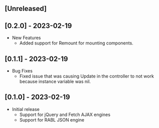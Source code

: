 ## [Unreleased]

## [0.2.0] - 2023-02-19

- New Features
  - Added support for Remount for mounting components.

## [0.1.1] - 2023-02-19

- Bug Fixes
  - Fixed issue that was causing Update in the controller to not work because instance variable was nil.

## [0.1.0] - 2023-02-19

- Initial release
  - Support for jQuery and Fetch AJAX engines
  - Support for RABL JSON engine
